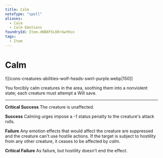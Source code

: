```yaml
---
title: Calm
noteType: "spell"
aliases:
  - Calm
  - Calm Emotions
foundryId: Item.dNB8F5L6RrGwYKsn
tags:
  - Item
---
```


# Calm
![[icons-creatures-abilities-wolf-heads-swirl-purple.webp|150]]

You forcibly calm creatures in the area, soothing them into a nonviolent state; each creature must attempt a Will save.

* * *

**Critical Success** The creature is unaffected.

**Success** Calming urges impose a -1 status penalty to the creature's attack rolls.

**Failure** Any emotion effects that would affect the creature are suppressed and the creature can't use hostile actions. If the target is subject to hostility from any other creature, it ceases to be affected by _calm_.

**Critical Failure** As failure, but hostility doesn't end the effect.
